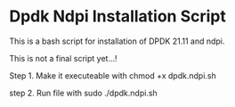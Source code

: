 # Dpdk Ndpi Installation Script
This is a bash script for installation of DPDK 21.11 and ndpi.

This is not a final script yet...!

Step 1.
Make it executeable with
chmod +x dpdk.ndpi.sh

step 2.
Run file with 
sudo ./dpdk.ndpi.sh
